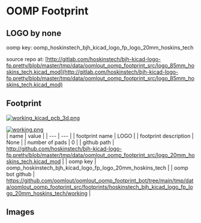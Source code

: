# OOMP Footprint  
## LOGO  by none  
  
oomp key: oomp_hoskinstech_bjh_kicad_logo_fp_logo_20mm_hoskins_tech  
  
source repo at: [http://gitlab.com/hoskinstech/bjh-kicad-logo-fp.pretty/blob/master/tmp/data/oomlout_oomp_footprint_src/logo_85mm_hoskins_tech.kicad_mod](http://gitlab.com/hoskinstech/bjh-kicad-logo-fp.pretty/blob/master/tmp/data/oomlout_oomp_footprint_src/logo_85mm_hoskins_tech.kicad_mod)  
## Footprint  
  
[![working_kicad_pcb_3d.png](working_kicad_pcb_3d_600.png)](working_kicad_pcb_3d.png)  
  
[![working.png](working_600.png)](working.png)  
| name | value | 
| --- | --- | 
| footprint name | LOGO | 
| footprint description | None | 
| number of pads | 0 | 
| github path | http://github.com/hoskinstech/bjh-kicad-logo-fp.pretty/blob/master/tmp/data/oomlout_oomp_footprint_src/logo_20mm_hoskins_tech.kicad_mod | 
| oomp key | oomp_hoskinstech_bjh_kicad_logo_fp_logo_20mm_hoskins_tech | 
| oomp bot github | https://github.com/oomlout/oomlout_oomp_footprint_bot/tree/main/tmp/data/oomlout_oomp_footprint_src/footprints/hoskinstech_bjh_kicad_logo_fp_logo_20mm_hoskins_tech/working | 
## Images  
